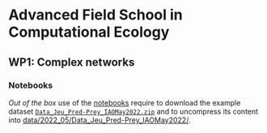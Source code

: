 # Advanced Field School in Computational Ecology

## WP1: Complex networks

### Notebooks

_Out of the box_ use of the [notebooks](notebooks/) require to download the example dataset [`Data_Jeu_Pred-Prey_IAOMay2022.zip`](https://usherbrooke-my.sharepoint.com/personal/teig3501_usherbrooke_ca/_layouts/15/onedrive.aspx?ga=1&id=%2Fpersonal%2Fteig3501%5Fusherbrooke%5Fca%2FDocuments%2FSS23%2DDATA%2Fwp1%2Dcomplex%5Fnetworks) and to uncompress its content into [data/2022_05/Data_Jeu_Pred-Prey_IAOMay2022/](data/2022_05/Data_Jeu_Pred-Prey_IAOMay2022/).
